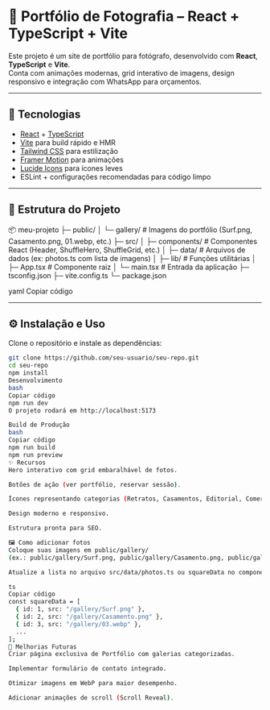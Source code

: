 # 📸 Portfólio de Fotografia – React + TypeScript + Vite

Este projeto é um site de portfólio para fotógrafo, desenvolvido com **React**, **TypeScript** e **Vite**.  
Conta com animações modernas, grid interativo de imagens, design responsivo e integração com WhatsApp para orçamentos.

---

## 🚀 Tecnologias

- [React](https://react.dev/) + [TypeScript](https://www.typescriptlang.org/)
- [Vite](https://vite.dev/) para build rápido e HMR
- [Tailwind CSS](https://tailwindcss.com/) para estilização
- [Framer Motion](https://www.framer.com/motion/) para animações
- [Lucide Icons](https://lucide.dev/) para ícones leves
- ESLint + configurações recomendadas para código limpo

---

## 📂 Estrutura do Projeto

📦 meu-projeto
├─ public/
│ └─ gallery/ # Imagens do portfólio (Surf.png, Casamento.png, 01.webp, etc.)
├─ src/
│ ├─ components/ # Componentes React (Header, ShuffleHero, ShuffleGrid, etc.)
│ ├─ data/ # Arquivos de dados (ex: photos.ts com lista de imagens)
│ ├─ lib/ # Funções utilitárias
│ ├─ App.tsx # Componente raiz
│ └─ main.tsx # Entrada da aplicação
├─ tsconfig.json
├─ vite.config.ts
└─ package.json

yaml
Copiar código

---

## ⚙️ Instalação e Uso

Clone o repositório e instale as dependências:

```bash
git clone https://github.com/seu-usuario/seu-repo.git
cd seu-repo
npm install
Desenvolvimento
bash
Copiar código
npm run dev
O projeto rodará em http://localhost:5173

Build de Produção
bash
Copiar código
npm run build
npm run preview
✨ Recursos
Hero interativo com grid embaralhável de fotos.

Botões de ação (ver portfólio, reservar sessão).

Ícones representando categorias (Retratos, Casamentos, Editorial, Comercial, Eventos, Paisagens).

Design moderno e responsivo.

Estrutura pronta para SEO.

🖼️ Como adicionar fotos
Coloque suas imagens em public/gallery/
(ex.: public/gallery/Surf.png, public/gallery/Casamento.png, public/gallery/01.webp)

Atualize a lista no arquivo src/data/photos.ts ou squareData no componente:

ts
Copiar código
const squareData = [
  { id: 1, src: "/gallery/Surf.png" },
  { id: 2, src: "/gallery/Casamento.png" },
  { id: 3, src: "/gallery/03.webp" },
  ...
];
📌 Melhorias Futuras
Criar página exclusiva de Portfólio com galerias categorizadas.

Implementar formulário de contato integrado.

Otimizar imagens em WebP para maior desempenho.

Adicionar animações de scroll (Scroll Reveal).

